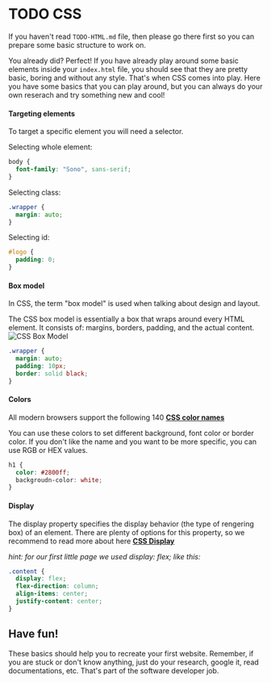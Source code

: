 # TODO CSS

If you haven't read `TODO-HTML.md` file, then please go there first so you can prepare some basic structure to work on.

You already did? Perfect! If you have already play around some basic elements inside your `index.html` file, you should see that they are pretty basic, boring and without any style. That's when CSS comes into play. Here you have some basics that you can play around, but you can always do your own reserach and try something new and cool!

#### Targeting elements

To target a specific element you will need a selector.

Selecting whole element:

```css
body {
  font-family: "Sono", sans-serif;
}
```

Selecting class:

```css
.wrapper {
  margin: auto;
}
```

Selecting id:

```css
#logo {
  padding: 0;
}
```

#### Box model

In CSS, the term "box model" is used when talking about design and layout.

The CSS box model is essentially a box that wraps around every HTML element. It consists of: margins, borders, padding, and the actual content. ![CSS Box Model](https://www.simplilearn.com/ice9/free_resources_article_thumb/CSS-Box-Model.png)

```css
.wrapper {
  margin: auto;
  padding: 10px;
  border: solid black;
}
```

#### Colors

All modern browsers support the following 140 **[CSS color names](https://www.w3schools.com/cssref/css_colors.php)**

You can use these colors to set different background, font color or border color. If you don't like the name and you want to be more specific, you can use RGB or HEX values.

```css
h1 {
  color: #2800ff;
  backgroudn-color: white;
}
```

#### Display

The display property specifies the display behavior (the type of rengering box) of an element. There are plenty of options for this property, so we recommend to read more about here **[CSS Display](https://developer.mozilla.org/en-US/docs/Web/CSS/display)**

_hint: for our first little page we used display: flex; like this:_

```css
.content {
  display: flex;
  flex-direction: column;
  align-items: center;
  justify-content: center;
}
```

## Have fun!

These basics should help you to recreate your first website. Remember, if you are stuck or don't know anything, just do your research, google it, read documentations, etc. That's part of the software developer job.
